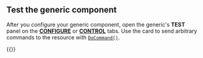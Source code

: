 ## Test the generic component

After you configure your generic component, open the generic's **TEST** panel on the [**CONFIGURE**](/configure/) or [**CONTROL**](/fleet/control/) tabs.
Use the card to send arbitrary commands to the resource with [`DoCommand()`](/components/generic/#docommand).

{{<imgproc src="/components/generic/generic-control.png" alt="The generic component in the test panel." resize="800x" style="max-width:500px" class="imgzoom">}}